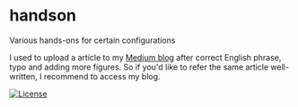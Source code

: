 # handson
Various hands-ons for certain configurations

I used to upload a article to my [Medium blog](https://daein.medium.com/) after correct English phrase, typo and adding more figures.
So if you'd like to refer the same article well-written, I recommend to access my blog.

[![License](https://i.creativecommons.org/l/by-nc-nd/4.0/88x31.png)](http://creativecommons.org/licenses/by-nc-nd/4.0/)
